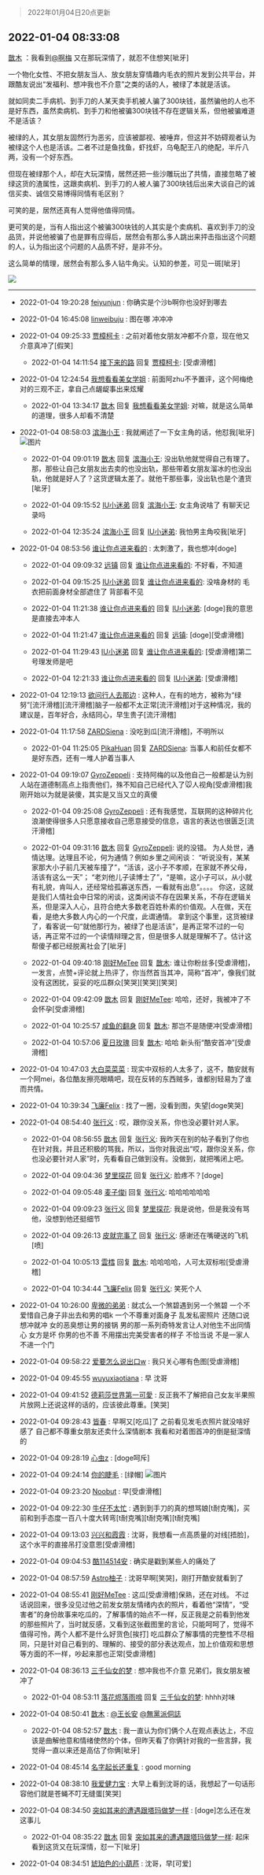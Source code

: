 > 2022年01月04日20点更新
<link rel="stylesheet" href="https://cdn.jsdelivr.net/gh/taotie6/sampleJSON@main/css/photo_show.css">
<meta name="referrer" content="no-referrer" />


 ## 2022-01-04 08:33:08 

 [㪚木](https://www.coolapk.com/feed/32582002?shareKey=ZDAwMWNhZTJiOTExNjFkM2E4ZDE~) ：我看到<a class="feed-link-uname" href="/u/啊梅">@啊梅</a> 又在那玩深情了，就忍不住想笑[呲牙]

一个物化女性、不把女朋友当人、放女朋友穿情趣内毛衣的照片发到公共平台，并跟酷友说出“发福利、想冲我也不介意”之类的话的人，被绿了本就是活该。

就如同卖二手病机、到手刀的人某天卖手机被人骗了300块钱，虽然骗他的人也不是好东西<!--break-->，虽然卖病机、到手刀和他被骗300块钱不存在逻辑关系，但他被骗难道不是活该？

被绿的人，其女朋友固然行为恶劣，应该被鄙视、被唾弃，但这并不妨碍观者认为被绿这个人也是活该。二者不过是鱼找鱼，虾找虾，乌龟配王八的绝配，半斤八两，没有一个好东西。

但现在被绿那个人，却在大玩深情，居然还把一些沙雕玩出了共情，直接忽略了被绿这货的渣属性，这跟卖病机、到手刀的人被人骗了300块钱后出来大谈自己的诚信买卖、诚信交易博得同情有毛区别？

可笑的是，居然还真有人觉得他值得同情。

更可笑的是，当有人指出这个被骗300块钱的人其实是个卖病机、喜欢到手刀的没品货，并说他被骗了也是罪有应得后，居然会有那么多人跳出来抨击指出这个问题的人，认为指出这个问题的人品质不好，是非不分。

这么简单的情理，居然会有那么多人钻牛角尖。认知的参差，可见一斑[呲牙] 

<div class="album">
<img class="img-item" src="https://image.coolapk.com/feed/2022/0103/10/1081091_afa2f42a_5993_8679_647@1080x3690.jpeg" />
</div>

 ------- 

- 2022-01-04 19:20:28 [feiyunjun](uid=3099777) : 你确实是个沙b啊你也没好到哪去 

- 2022-01-04 16:45:08 [linweibuju](uid=3455975) : 图在哪 冲冲冲 

- 2022-01-04 09:25:33 [贾樟柯卡](uid=4286768) : 之前对着他女朋友冲都不介意，现在他又介意真冲了[假笑] 

    - 2022-01-04 14:11:54 [接下来的路](uid=8713734) 回复 [贾樟柯卡](uid=4286768): [受虐滑稽] 

- 2022-01-04 12:24:54 [我想看看美女学姐](uid=2916979) : 前面阿zhu不予置评，这个阿梅绝对的三观不正，拿自己点龌龊事出来炫耀 

    - 2022-01-04 13:34:17 [㪚木](uid=1081091) 回复 [我想看看美女学姐](uid=2916979): 对嘛，就是这么简单的道理，很多人却看不清楚 

- 2022-01-04 08:58:03 [滨海小王](uid=4859727) : 我就阐述了一下女主角的话，他怼我[呲牙] ![图片](https://image.coolapk.com/feed/2022/0104/08/4859727_d26764ca_7881_7587_620@1176x2400.jpeg)

    - 2022-01-04 09:01:19 [㪚木](uid=1081091) 回复 [滨海小王](uid=4859727): 没出轨他就觉得自己有理了。那，那些让自己女朋友出去卖的也没出轨，那些带着女朋友溜冰的也没出轨，他就是好人了？这货逻辑太差了。就他干那些事，没出轨也是个渣货[呲牙] 

    - 2022-01-04 09:15:52 [IU小迷弟](uid=2571083) 回复 [滨海小王](uid=4859727): 女主角说啥了 有聊天记录吗 

    - 2022-01-04 12:35:24 [滨海小王](uid=4859727) 回复 [IU小迷弟](uid=2571083): 我怕男主角咬我[呲牙] 

- 2022-01-04 08:53:56 [谁让你点进来看的](uid=1348471) : 太刺激了，我也想冲[doge] 

    - 2022-01-04 09:09:32 [远镇](uid=1471248) 回复 [谁让你点进来看的](uid=1348471): 不好看，不知道 

    - 2022-01-04 09:15:25 [IU小迷弟](uid=2571083) 回复 [谁让你点进来看的](uid=1348471): 没啥身材的 毛衣把前面身材全部遮住了 背部看不见 

    - 2022-01-04 11:21:38 [谁让你点进来看的](uid=1348471) 回复 [IU小迷弟](uid=2571083): [doge]我的意思是直接去冲本人 

    - 2022-01-04 11:21:47 [谁让你点进来看的](uid=1348471) 回复 [远镇](uid=1471248): [doge][受虐滑稽] 

    - 2022-01-04 11:29:43 [IU小迷弟](uid=2571083) 回复 [谁让你点进来看的](uid=1348471): [受虐滑稽]第二号理发师是吧 

    - 2022-01-04 12:21:33 [谁让你点进来看的](uid=1348471) 回复 [IU小迷弟](uid=2571083): [受虐滑稽] 

- 2022-01-04 12:19:13 [欲问行人去那边](uid=826969) : 这种人，在有的地方，被称为“绿努”[流汗滑稽][流汗滑稽]脑子一般都不太正常[流汗滑稽]对于这种情况，我的建议是，百年好合，永结同心，早生贵子[流汗滑稽] 

- 2022-01-04 11:17:58 [ZARDSiena](uid=2464937) : 没吃到瓜[流汗滑稽]，不明所以 

    - 2022-01-04 11:25:05 [PikaHuan](uid=860825) 回复 [ZARDSiena](uid=2464937): 当事人和前任女都不是好东西，还有一堆人护着当事人 

- 2022-01-04 09:19:07 [GyroZeppeli](uid=1623379) : 支持阿梅的以及他自己一般都是认为别人站在道德制高点上指责他们，殊不知自己已经代入了🐭人视角[受虐滑稽]我刚开始以为就是装傻，其实是又当又立的真傻 

    - 2022-01-04 09:25:08 [GyroZeppeli](uid=1623379) : 还有我感觉，互联网的这种碎片化浪潮使得很多人只愿意接收自己愿意接受的信息，语言的表达也很匮乏[流汗滑稽] 

    - 2022-01-04 09:31:16 [㪚木](uid=1081091) 回复 [GyroZeppeli](uid=1623379): 说的没错。
为人处世，通情达理。达理且不论，何为通情？例如乡里之间闲谈：
“听说没有，某某家那大小子前几天被车撞了”，“活该，这小子不孝顺，在家就不养父母，活该有这么一天”；
“老刘他儿子读博士了”，“是嘛，这小子可以，从小就有礼貌，肯叫人，还经常给孤寡送东西，一看就有出息”。。<!--break-->。。
你这，这就是我们人情社会中日常的闲谈，这类闲谈不存在因果关系，不存在逻辑关系，但是深入人心，且符合绝大多数老百姓朴素的价值观。人在做，天在看，是绝大多数人内心的一个尺度，此谓通情。
拿到这个事里，这货被绿了，看客说一句“就他那行为，被绿了也是活该”，是再正常不过的一句话，再正常不过的一个读情辩理之言，但是很多人就是理解不了。估计这帮傻子都已经脱离社会了[呲牙] 

    - 2022-01-04 09:40:18 [刚好MeTee](uid=860189) 回复 [㪚木](uid=1081091): 谁让你粉丝多[受虐滑稽]，一发言，点赞+评论就上热评了，你当然首当其冲，简称“首冲”，像我们就没有这困扰，妥妥的吃瓜群众[笑哭][笑哭][笑哭] 

    - 2022-01-04 09:42:09 [㪚木](uid=1081091) 回复 [刚好MeTee](uid=860189): 哈哈，还好，我被冲了不会怀孕[受虐滑稽] 

    - 2022-01-04 10:25:57 [咸鱼的翻身](uid=3945270) 回复 [㪚木](uid=1081091): 那岂不是随便冲[受虐滑稽] 

    - 2022-01-04 10:57:06 [夏日玫瑰](uid=2468258) 回复 [㪚木](uid=1081091): 哈哈 新头衔“酷安首冲”[受虐滑稽] 

- 2022-01-04 10:47:03 [大白菜菜菜](uid=2081020) : 现实中双标的人太多了，这不，酷安就有一个阿mei，各位酷友擦亮眼睛吧，现在反转的东西贼多，谁都别轻易为了谁而共情。 

- 2022-01-04 10:39:34 [飞廉Felix](uid=900024) : 找了一圈，没看到图，失望[doge笑哭] 

- 2022-01-04 08:54:40 [张行义](uid=4329158) : 哎，跟你没关系，你也没必要针对人家。 

    - 2022-01-04 08:56:55 [㪚木](uid=1081091) 回复 [张行义](uid=4329158): 我昨天在别的帖子看到了你也在针对我，并且还积极的骂我，所以，当你对我说出“哎，跟你没关系，你也没必要针对人家”时，先看看自己做到没有。没做到，就把嘴闭上吧。 

    - 2022-01-04 09:04:36 [梦里探花](uid=836750) 回复 [张行义](uid=4329158): 脸疼不？[doge] 

    - 2022-01-04 09:05:48 [麦子俊i](uid=800098) 回复 [张行义](uid=4329158): 哈哈哈哈哈哈 

    - 2022-01-04 09:09:23 [张行义](uid=4329158) 回复 [梦里探花](uid=836750): 我是说他，但是我没有骂他，没想到他还挺细节 

    - 2022-01-04 09:26:13 [皮就完事了](uid=1485758) 回复 [张行义](uid=4329158): 感谢还在嘴硬送的飞机[喷] 

    - 2022-01-04 10:05:13 [雲樰](uid=3714279) 回复 [㪚木](uid=1081091): 哈哈哈哈，人可太双标啦[受虐滑稽] 

    - 2022-01-04 10:34:44 [飞廉Felix](uid=900024) 回复 [张行义](uid=4329158): 笑死个人 

- 2022-01-04 10:26:00 [卑微的弟弟](uid=2993985) : 就忒么一个煞碧遇到另一个煞碧 一个不爱惜自己身子非出去和男的唱k 一个不尊重对面身子 乱发私密照片 还随口说想冲就冲 女的恶臭想让男的接锅 男的那一系列奇特发言让人对他生不出同情心 女方是坏 你男的也不善 不用摆出完美受害者的样子 不恰当说 不是一家人 不进一个门 

- 2022-01-04 09:58:22 [爱要怎么说出口w](uid=3008578) : 我只关心哪有色图[受虐滑稽] 

- 2022-01-04 09:45:55 [wuyuxiaotiana](uid=686790) : 早 沈哥 

- 2022-01-04 09:41:52 [德莉莎世界第一可愛](uid=1366366) : 反正我不了解把自己女友半果照片放网上还说这样的话的，应该彼此尊重。[笑哭] 

- 2022-01-04 09:28:43 [皆春](uid=2581923) : 早啊又[吃瓜]了 之前看见发毛衣照片就没啥好感了 自己都不尊重女朋友还卖什么深情剧本 我看和对着图首冲的倒是挺深情的 

- 2022-01-04 09:28:19 [心虫z](uid=151532) : [doge呵斥] 

- 2022-01-04 09:24:14 [你的睫毛](uid=903529) : [绿帽] ![图片](https://image.coolapk.com/feed/2022/0104/09/903529_8a8fc88d_9453_8401_298@1080x668.jpeg)

- 2022-01-04 09:23:20 [Noobut](uid=1265935) : 早[受虐滑稽] 

- 2022-01-04 09:22:30 [牛仔不太忙](uid=17618997) : 遇到到手刀的真的想骂娘[t耐克嘴]，买前和到手态度一百八十度大转弯[t耐克嘴][t耐克嘴][t耐克嘴] 

- 2022-01-04 09:13:03 [兴兴和霞霞](uid=2029334) : 沈哥，我想看一点高质量的对线[捂脸]，这个水平的直接吊打没意思[受虐滑稽] 

- 2022-01-04 09:04:53 [酷114514安](uid=1184950) : 确实是戳到某些人的痛处了 

- 2022-01-04 08:57:59 [Astro柚子](uid=1797650) : 沈哥早啊[笑哭]，刚打开酷安就看到了 

- 2022-01-04 08:55:41 [刚好MeTee](uid=860189) : 这瓜[受虐滑稽]保熟，还在对线。
不过话说回来，很多没见过他之前发女朋友情绪内衣的照片，看着他“深情”，“受害者”的身份故事来吃瓜的，了解事情的始点不一样，反正我是之前看到他发的那些照片了，当时就反感，又看到这张截图里的言论，只能呵呵了，觉得不值得可怜<!--break-->，两个人都不是什么好货色[挨打]
吃瓜群众了解事情的完整性不尽相同，只是针对自己看到的、理解的、接受的部分表达观点，加上价值观和思想等方面的不一样，吵起来那也正常[受虐滑稽] 

- 2022-01-04 08:36:13 [三千仙女的梦](uid=3689952) : 想冲我也不介意
兄弟们，我女朋友被冲了 

    - 2022-01-04 08:53:11 [落花烬落雨啼](uid=1966083) 回复 [三千仙女的梦](uid=3689952): hhhh对味 

- 2022-01-04 08:50:41 [㪚木](uid=1081091) : <a class="feed-link-uname" href="/u/王长安">@王长安</a> <a class="feed-link-uname" href="/u/無黨派侗誌">@無黨派侗誌</a> 

    - 2022-01-04 08:52:57 [㪚木](uid=1081091) : 我一直认为你们俩个人在观点表达上，不应该是曲解他意和情绪使然的个体，但昨天看了你俩针对我的一些言辞，我觉得一直以来还是高估了你俩[呲牙] 

- 2022-01-04 08:45:14 [名字起长还重复](uid=485854) : good morning 

- 2022-01-04 08:38:10 [我爱健力宝](uid=1805750) : 大早上看到沈哥的话，我想起了一句话形容他们就是苍蝇不叮无缝蛋[笑哭] 

- 2022-01-04 08:34:50 [突如其来的遭遇跟塔玛做梦一样](uid=983404) : [doge]怎么还在发这事儿 

    - 2022-01-04 08:35:22 [㪚木](uid=1081091) 回复 [突如其来的遭遇跟塔玛做梦一样](uid=983404): 起床看到这货又在玩深情，怼一下[呲牙] 

- 2022-01-04 08:34:51 [琥珀色的小葫芦](uid=3670859) : 沈哥，早[可爱] 

